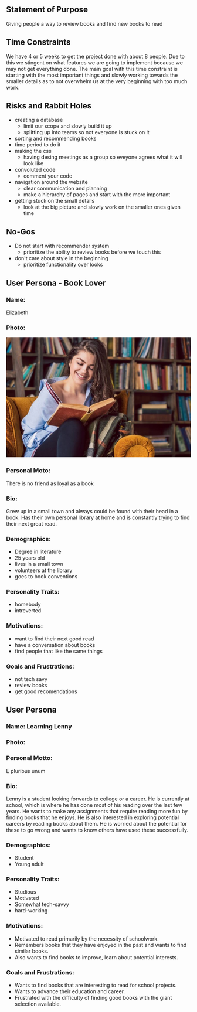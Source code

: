 ## Statement of Purpose
Giving people a way to review books and find new books to read

## Time Constraints
We have 4 or 5 weeks to get the project done with about 8 people. Due to this 
we stingent on what features we are going to implement because we may not get everything 
done. The main goal with this time constraint is starting with the most important things and
slowly working towards the smaller details as to not overwhelm us at the very beginning with
too much work.

## Risks and Rabbit Holes
- creating a database
  - limit our scope and slowly build it up
  - splitting up into teams so not everyone is stuck on it
- sorting and recommending books
- time period to do it
- making the css
  - having desing meetings as a group so eveyone agrees what it will look like
- convoluted code
  - comment your code
- navigation around the website
  - clear communication and planning
  - make a hierarchy of pages and start with the more important
- getting stuck on the small details
  - look at the big picture and slowly work on the smaller ones given time

## No-Gos
- Do not start with recommender system
  - prioritize the ability to review books before we touch this
- don't care about style in the beginning
  - prioritize functionality over looks

## User Persona - Book Lover

### Name:
Elizabeth

### Photo:
![girl reading](./book.jfif)

### Personal Moto:
There is no friend as loyal as a book

### Bio:
Grew up in a small town and always could be found with their head in a book. 
Has their own personal library at home and is constantly trying to find their next great read.

### Demographics:
- Degree in literature
- 25 years old
- lives in a small town
- volunteers at the library
- goes to book conventions

### Personality Traits:
- homebody
- intreverted

### Motivations:
- want to find their next good read
- have a conversation about books
- find people that like the same things

### Goals and Frustrations:
- not tech savy
- review books
- get good recomendations
## User Persona

### Name: Learning Lenny

### Photo:

### Personal Motto:
E pluribus unum

### Bio:
Lenny is a student looking forwards to college or a career. He is currently at school, which is where he has done most of his reading over the last few years. He wants to make any assignments that require reading more fun by finding books that he enjoys. He is also interested in exploring potential careers by reading books about them. He is worried about the potential for these to go wrong and wants to know others have used these successfully.

### Demographics:
- Student
- Young adult

### Personality Traits: 
- Studious
- Motivated
- Somewhat tech-savvy
- hard-working


### Motivations:
- Motivated to read primarily by the necessity of schoolwork.
- Remembers books that they have enjoyed in the past and wants to find similar books.
- Also wants to find books to improve, learn about potential interests.

### Goals and Frustrations:
- Wants to find books that are interesting to read for school projects.
- Wants to advance their education and career.
- Frustrated with the difficulty of finding good books with the giant selection available.
